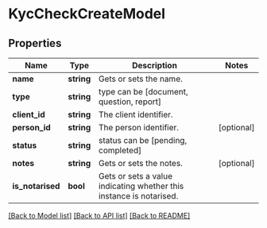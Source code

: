 # KycCheckCreateModel

## Properties
Name | Type | Description | Notes
------------ | ------------- | ------------- | -------------
**name** | **string** | Gets or sets the name. | 
**type** | **string** | type can be [document, question, report] | 
**client_id** | **string** | The client identifier. | 
**person_id** | **string** | The person identifier. | [optional] 
**status** | **string** | status can be [pending, completed] | 
**notes** | **string** | Gets or sets the notes. | [optional] 
**is_notarised** | **bool** | Gets or sets a value indicating whether this instance is notarised. | 

[[Back to Model list]](../README.md#documentation-for-models) [[Back to API list]](../README.md#documentation-for-api-endpoints) [[Back to README]](../README.md)


